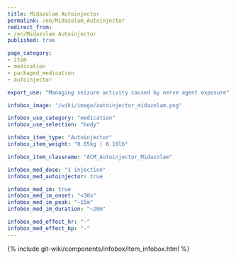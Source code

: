 ```yaml
---
title: Midazolam Autoinjector
permalink: /en/Midazolam_Autoinjector
redirect_from:
- /en/Midazolam Autoinjector
published: true

page_category:
- item
- medication
- packaged_medication
- autoinjector

export_use: "Managing seizure activity caused by nerve agent exposure"

infobox_image: "/wiki/image/autoinjector_midazolam.png"

infobox_use_category: "medication"
infobox_use_selection: "body"

infobox_item_type: "Autoinjector"
infobox_item_weight: "0.05kg | 0.10lb"

infobox_item_classname: "ACM_Autoinjector_Midazolam"

infobox_med_dose: "1 injection"
infobox_med_autoinjector: true

infobox_med_im: true
infobox_med_im_onset: "<30s"
infobox_med_im_peak: "~15m"
infobox_med_im_duration: "~20m"

infobox_med_effect_hr: "-"
infobox_med_effect_bp: "-"
---
```


{% include git-wiki/components/infobox/item_infobox.html %}